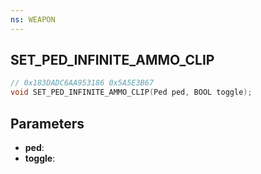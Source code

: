 ```yaml
---
ns: WEAPON
---
```

## SET_PED_INFINITE_AMMO_CLIP

```c
// 0x183DADC6AA953186 0x5A5E3B67
void SET_PED_INFINITE_AMMO_CLIP(Ped ped, BOOL toggle);
```


## Parameters
* **ped**: 
* **toggle**: 

